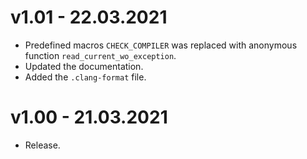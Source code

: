# v1.01 - 22.03.2021
- Predefined macros `CHECK_COMPILER` was replaced with anonymous function `read_current_wo_exception`.
- Updated the documentation.
- Added the `.clang-format` file.

# v1.00 - 21.03.2021
- Release.